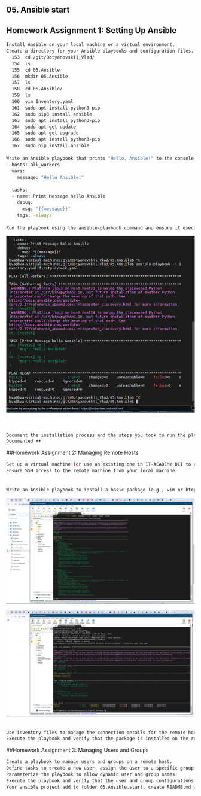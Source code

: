 ## 05. Ansible start

## Homework Assignment 1: Setting Up Ansible
```bash
Install Ansible on your local machine or a virtual environment.
Create a directory for your Ansible playbooks and configuration files.
  153  cd /git/Botyanovskii_Vlad/
  154  ls
  155  cd 05.Ansible
  156  mkdir 05.Ansible
  157  ls
  158  cd 05.Ansible/
  159  ls
  160  vim Inventory.yaml
  161  sudo apt install python3-pip
  162  sudo pip3 install ansible
  163  sudo apt install python3-pip
  164  sudo apt-get update
  165  sudo apt-get upgrade
  166  sudo apt install python3-pip
  167  sudo pip install ansible

Write an Ansible playbook that prints "Hello, Ansible!" to the console.
- hosts: all_workers
  vars:
    message: "Hello Ansible!"

  tasks:
  - name: Print Message hello Ansible
    debug:
      msg: "{{message}}"
    tags: -always

Run the playbook using the ansible-playbook command and ensure it executes successfully.
```
![img](ScrShot/ScrinHello.png)
 
```bash


Document the installation process and the steps you took to run the playbook.
Documented ++
```

##Homework Assignment 2: Managing Remote Hosts
```bash
Set up a virtual machine (or use an existing one in IT-ACADEMY DC) to act as your remote target.
Ensure SSH access to the remote machine from your local machine.


Write an Ansible playbook to install a basic package (e.g., vim or htop) on the remote host.
```
![img](ScrShot/Screen2.png)

![img](ScrShot/Screen3.png)
```bash

Use inventory files to manage the connection details for the remote host.
Execute the playbook and verify that the package is installed on the remote host.
```

##Homework Assignment 3: Managing Users and Groups
```bash
Create a playbook to manage users and groups on a remote host.
Define tasks to create a new user, assign the user to a specific group, and set a password.
Parameterize the playbook to allow dynamic user and group names.
Execute the playbook and verify that the user and group configurations are applied.
Your ansible project add to folder 05.Ansible.start, create README.md with short report inside and prepare PR
```
